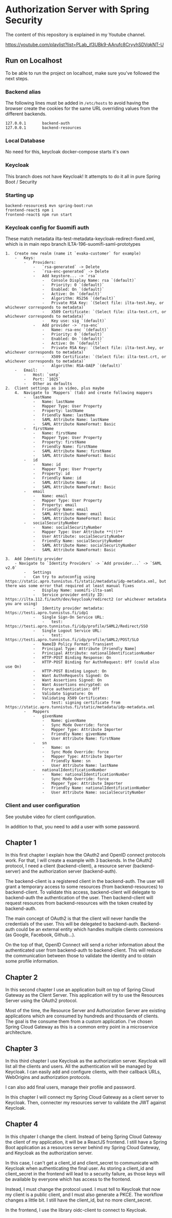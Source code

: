 # Authorization Server with Spring Security

The content of this repository is explained in my Youtube channel.

https://youtube.com/playlist?list=PLab_if3UBk9-AArufc8CryyhSDVqkNT-U

## Run on Localhost

To be able to run the project on localhost, make sure you've followed the next steps.

### Backend alias

The following lines must be added in ```/etc/hosts``` to avoid having the browser create the cookies for the same 
URL overriding values from the different backends.
```
127.0.0.1       backend-auth
127.0.0.1       backend-resources
```

### Local Database

No need for this, keycloak docker-compose starts it's own

### Keycloak

This branch does not have Keycloak! It attempts to do it all in pure Spring Boot / Security


### Starting up

```
backend-resources$ mvn spring-boot:run
frontend-react$ npm i
frontend-react$ npm run start
```

### Keycloak config for Suomifi auth

These match metadata ilta-test-metadata-keycloak-redirect-fixed.xml, which is in main repo branch ILTA-196-suomifi-saml-prototypes

```
1.  Create new realm (name it `evaka-customer` for example)
    -   Keys:
        -   Providers:
            -   `rsa-generated` -> Delete
            -   `rsa-enc-generated` -> Delete
            -   Add keystore... -> `rsa`
                -   Console Display Name: rsa `(default)`
                -   Priority: 0 `(default)`
                -   Enabled: On `(default)`
                -   Active: On `(default)`
                -   Algorithm: RS256 `(default)`
                -   Private RSA Key: `(Select file: ilta-test.key, or whichever corresponds to metadata)`
                -   X509 Certificate: `(Select file: ilta-test.crt, or whichever corresponds to metadata)`
                -   Key use: sig `(default)`
            -   Add provider -> `rsa-enc`
                -   Name: rsa-enc `(default)`
                -   Priority: 0 `(default)`
                -   Enabled: On `(default)`
                -   Active: On `(default)`
                -   Private RSA Key: `(Select file: ilta-test.key, or whichever corresponds to metadata)`
                -   X509 Certificate: `(Select file: ilta-test.crt, or whichever corresponds to metadata)`
                -   Algorithm: RSA-OAEP `(default)`
    -   Email:
        -   Host: `smtp`
        -   Port: `1025`
        -   Other as defaults
2.  Client settings as in video, plus maybe
    4.  Navigate to `Mappers` (tab) and create following mappers
        -   lastName
            -   Name: lastName
            -   Mapper Type: User Property
            -   Property: lastName
            -   Friendly Name: lastName
            -   SAML Attribute Name: lastName
            -   SAML Attribute NameFormat: Basic
        -   firstName
            -   Name: firstName
            -   Mapper Type: User Property
            -   Property: firstName
            -   Friendly Name: firstName
            -   SAML Attribute Name: firstName
            -   SAML Attribute NameFormat: Basic
        -   id
            -   Name: id
            -   Mapper Type: User Property
            -   Property: id
            -   Friendly Name: id
            -   SAML Attribute Name: id
            -   SAML Attribute NameFormat: Basic
        -   email
            -   Name: email
            -   Mapper Type: User Property
            -   Property: email
            -   Friendly Name: email
            -   SAML Attribute Name: email
            -   SAML Attribute NameFormat: Basic
        -   socialSecurityNumber
            -   Name: socialSecurityNumber
            -   Mapper Type: User Attribute **(!)**
            -   User Attribute: socialSecurityNumber
            -   Friendly Name: socialSecurityNumber
            -   SAML Attribute Name: socialSecurityNumber
            -   SAML Attribute NameFormat: Basic

3.  Add Identity provider
    - Navigate to `Identity Providers` -> `Add provider...` -> `SAML v2.0`
        -   Settings
        -   Can try to autoconfig using https://static.apro.tunnistus.fi/static/metadata/idp-metadata.xml, but there was some error that required at least manual fixes
            -   Display Name: suomifi-ilta-saml
            -   Service provider entity ID: https://ilta.112.fi/auth/dev/keycloak/redirect2 (or whichever metadata you are using)
            -   Identity provider metadata: https://testi.apro.tunnistus.fi/idp1
            -   Single Sign-On Service URL:
                -   test: https://testi.apro.tunnistus.fi/idp/profile/SAML2/Redirect/SSO
            -   Single Logout Service URL:
                -   test: https://testi.apro.tunnistus.fi/idp/profile/SAML2/POST/SLO
            -   NameID Policy Format: Transient
            -   Principal Type: Attribute [Friendly Name]
            -   Principal Attribute: nationalIdentificationNumber
            -   HTTP-POST Binding Response: On
            -   HTTP-POST Binding for AuthnRequest: Off (could also use On)
            -   HTTP-POST Binding Logout: On
            -   Want AuthnRequests Signed: On
            -   Want Assertions Signed: On
            -   Want Assertions encrypted: on
            -   Force authentication: Off
            -   Validate Signature: On
            -   Validating X509 Certificates:
                -   test: signing certificate from https://static.apro.tunnistus.fi/static/metadata/idp-metadata.xml
        -   Mappers
            -   givenName
                -   Name: givenName
                -   Sync Mode Override: force
                -   Mapper Type: Attribute Importer
                -   Friendly Name: givenName
                -   User Attribute Name: firstName
            -   sn
                -   Name: sn
                -   Sync Mode Override: force
                -   Mapper Type: Attribute Importer
                -   Friendly Name: sn
                -   User Attribute Name: lastName
            -   nationalIdentificationNumber
                -   Name: nationalIdentificationNumber
                -   Sync Mode Override: force
                -   Mapper Type: Attribute Importer
                -   Friendly Name: nationalIdentificationNumber
                -   User Attribute Name: socialSecurityNumber
```

### Client and user configuration

See youtube video for client configuration.

In addition to that, you need to add a user with some password.


## Chapter 1

In this first chapter I explain how the OAuth2 and OpenID connect protocols work. For that, I will create a example
with 3 backends. In the OAuth2 protocol, I need a client (backend-client), a resource server (backend-server) and the 
authorization server (backend-auth).

The backend-client is a registered client in the backend-auth. The user will grant a temporary access to some resources
(from backend-resources) to backend-client. To validate this access, backend-client will delegate to backend-auth the 
authentication of the user. Then backend-client will request resources from backend-resources with the token created by
backend-auth.

The main concept of OAuth2 is that the client will never handle the credentials of the user. This will be delegated
to backend-auth. Backend-auth could be an external entity which handles multiple clients connexions (as Google, 
Facebook, Github...). 

On the top of that, OpenID Connect will send a richer information about the authenticated user from backend-auth to
backend-client. This will reduce the communication between those to validate the identity and to obtain some 
profile information.


## Chapter 2

In this second chapter I use an application built on top of Spring Cloud Gateway as the Client Server. This application
will try to use the Resources Server using the OAuth2 protocol.

Most of the time, the Resource Server and Authorization Server are existing applications which are consumed by hundreds
and thousands of clients. The goal is the consume them from a custom application. I've chosen Spring Cloud Gateway as
this is a common entry point in a microservice architecture.


## Chapter 3

In this third chapter I use Keycloak as the authorization server. Keycloak will list all the clients and users. All
the authentication will be managed by Keycloak. I can easily add and configure clients, with their callback URLs, WebOrigins
and authorization protocols.

I can also add final users, manage their profile and password.

In this chapter I will connect my Spring Cloud Gateway as a client server to Keycloak. Then, connecter my resources server
to validate the JWT against Keycloak.


## Chapter 4

In this chpater I change the client. Instead of being Spring Cloud Gateway the client of my application, it will be a ReactJS
frontend. I still have a Spring Boot application as a resources server behind my Spring Cloud Gateway, and Keycloak as the
authorization server.

In this case, I can't get a client_id and client_secret to communicate with Keycloak when authenticating the final user. As
storing a client_id and client_secret in the frontend will lead to a security failure, as those keys will be available by 
everyone which has access to the frontend.

Instead, I must change the protocol used. I must tell to Keycloak that now my client is a public client, and I must also generate
a PKCE. The workflow changes a little bit. I still have the client_id, but no more client_secret. 

In the frontend, I use the library oidc-client to connect to Keycloak.

